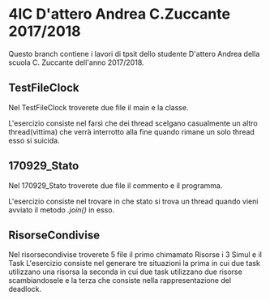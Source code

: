 # 4IC D'attero Andrea C.Zuccante 2017/2018
Questo branch contiene i lavori di tpsit dello studente D'attero Andrea della scuola C. Zuccante dell'anno 2017/2018.

## TestFileClock
Nel TestFileClock troverete due file il main e la classe.

L'esercizio consiste nel farsì che dei thread scelgano casualmente un altro thread(vittima) che verrà interrotto alla fine quando rimane un solo thread esso si suicida.

## 170929_Stato
Nel 170929_Stato troverete due file il commento e il programma.

L'esercizio consiste nel trovare in che stato si trova un thread quando vieni avviato il metodo _.join()_ in esso.

## RisorseCondivise
Nel risorsecondivise troverete 5 file il primo chimamato Risorse i 3 Simul e il Task
L'esercizio consiste nel generare tre situazioni la prima in cui due task utilizzano una risorsa la seconda in cui due task utilizzano due risorse scambiandosele e la terza che consiste nella rappresentazione del deadlock.
